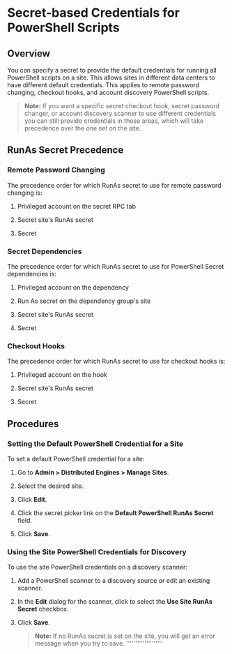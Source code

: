 [title]: # (Secret-based Credentials for PowerShell Scripts)
[tags]: # (Authentication, Credentials, PowerShell)
[priority]: #

# Secret-based Credentials for PowerShell Scripts

## Overview

You can specify a secret to provide the default credentials for running all PowerShell scripts on a site. This allows sites in  different data centers to have different default credentials. This applies to remote password changing, checkout hooks, and account discovery PowerShell scripts. 

> **Note:** If you want a specific secret checkout hook, secret  password changer, or account discovery scanner to use different credentials you can still provide credentials in those areas, which will take precedence over the one set on the site.

## RunAs Secret Precedence

### Remote Password Changing

The precedence order for which RunAs secret to use for remote password changing is:

1. Privileged account on the secret RPC tab

1. Secret site's RunAs secret 

1. Secret

### Secret Dependencies

The precedence order for which RunAs secret to use for PowerShell Secret dependencies is:

1. Privileged account on the dependency

1. Run As secret on the dependency group's site

1. Secret site's RunAs secret

1. Secret

### Checkout Hooks

The precedence order for which RunAs secret to use for checkout hooks is:

1. Privileged account on the hook

1. Secret site's RunAs secret

1. Secret

## Procedures

### Setting the Default PowerShell Credential for a Site

To set a default PowerShell credential for a site:

1. Go to **Admin \> Distributed Engines \> Manage Sites**.

1. Select the desired site.

1. Click **Edit**.

1. Click the secret picker link on the **Default PowerShell RunAs Secret** field.

1. Click **Save**.

### Using the Site PowerShell Credentials for Discovery

To use the site PowerShell credentials on a discovery scanner:

1. Add a PowerShell scanner to a discovery source or edit an existing scanner.

1. In the **Edit** dialog for the scanner, click to select the **Use Site RunAs Secret** checkbox.

1. Click **Save**. 

   > **Note:** If no RunAs secret is set on the site, you will get an error message when you try to save.
''''''''''''''''''''